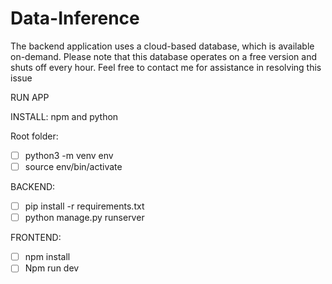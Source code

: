# Data-Inference
 
The backend application uses a cloud-based database, which is available on-demand. Please note that this database operates on a free version and shuts off every hour. Feel free to contact me for assistance in resolving this issue

RUN APP 

INSTALL: 
npm and python

Root folder: 

- [ ] python3 -m venv env
- [ ] source env/bin/activate

BACKEND:
- [ ] pip install -r requirements.txt
- [ ] python manage.py runserver   

FRONTEND:
- [ ] npm install
- [ ] Npm run dev
